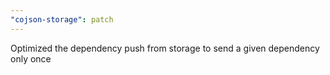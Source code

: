 ```yaml
---
"cojson-storage": patch
---
```


Optimized the dependency push from storage to send a given dependency only once
